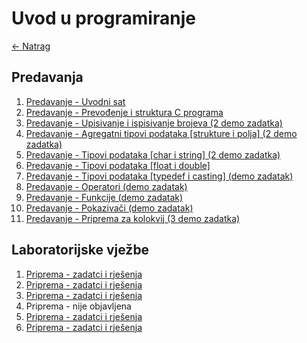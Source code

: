 # Uvod u programiranje

[← Natrag](../..)

## Predavanja

1. [Predavanje - Uvodni sat](predavanja/P01-uvodni_sat.md)
2. [Predavanje - Prevođenje i struktura C programa](predavanja/P02-prevodenje.md)
3. [Predavanje - Upisivanje i ispisivanje brojeva (2 demo zadatka)](predavanja/P03-sintaksa.md)
4. [Predavanje - Agregatni tipovi podataka \[strukture i polja\] (2 demo zadatka)](predavanja/P04-polja_strukture.md)
5. [Predavanje - Tipovi podataka \[char i string\] (2 demo zadatka)](predavanja/P05-tipovi_podataka_char.md)
6. [Predavanje - Tipovi podataka \[float i double\]](predavanja/P06-tipovi_podataka_float.md)
7. [Predavanje - Tipovi podataka \[typedef i casting\] (demo zadatak)](predavanja/P07-tipovi_podataka_typedef.md)
8. [Predavanje - Operatori (demo zadatak)](predavanja/P08-operatori.md)
9. [Predavanje - Funkcije (demo zadatak)](predavanja/P09-funkcije.md)
10. [Predavanje - Pokazivači (demo zadatak)](predavanja/P10-pokazivaci.md)
11. [Predavanje - Priprema za kolokvij (3 demo zadatka)](predavanja/P11-vjezba_za_kolokvij.md)

## Laboratorijske vježbe

1. [Priprema - zadatci i rješenja](lv/lv01/tekstovi_zadatka.md)
2. [Priprema - zadatci i rješenja](lv/lv02/tekstovi_zadatka.md)
3. [Priprema - zadatci i rješenja](lv/lv03/tekstovi_zadatka.md)
4. Priprema - nije objavljena
5. [Priprema - zadatci i rješenja](lv/lv05/tekstovi_zadatka.md)
6. [Priprema - zadatci i rješenja](lv/lv06/tekstovi_zadatka.md)
